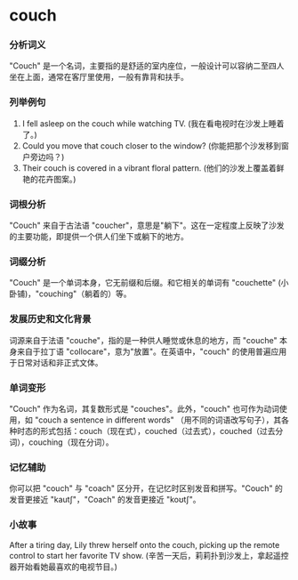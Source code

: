 # couch

### 分析词义

  

"Couch" 是一个名词，主要指的是舒适的室内座位，一般设计可以容纳二至四人坐在上面，通常在客厅里使用，一般有靠背和扶手。

  

### 列举例句

  

1.  I fell asleep on the couch while watching TV. (我在看电视时在沙发上睡着了。)
2.  Could you move that couch closer to the window? (你能把那个沙发移到窗户旁边吗？)
3.  Their couch is covered in a vibrant floral pattern. (他们的沙发上覆盖着鲜艳的花卉图案。)

  

### 词根分析

  

"Couch" 来自于古法语 "coucher"，意思是"躺下"。这在一定程度上反映了沙发的主要功能，即提供一个供人们坐下或躺下的地方。

  

### 词缀分析

  

"Couch" 是一个单词本身，它无前缀和后缀。和它相关的单词有 "couchette" (小卧铺)，"couching"（躺着的）等。

  

### 发展历史和文化背景

  

词源来自于法语 "couche"，指的是一种供人睡觉或休息的地方，而 "couche" 本身来自于拉丁语 "collocare"，意为"放置"。在英语中，"couch" 的使用普遍应用于日常对话和非正式文体。

  

### 单词变形

  

"Couch" 作为名词，其复数形式是 "couches"。此外，"couch" 也可作为动词使用，如 "couch a sentence in different words" （用不同的词语改写句子），其各种时态的形式包括：couch（现在式），couched（过去式），couched（过去分词），couching（现在分词）。

  

### 记忆辅助

  

你可以把 "couch" 与 "coach" 区分开，在记忆时区别发音和拼写。"Couch" 的发音更接近 "kautʃ"，"Coach" 的发音更接近 "koʊtʃ"。

  

### 小故事

  

After a tiring day, Lily threw herself onto the couch, picking up the remote control to start her favorite TV show. (辛苦一天后，莉莉扑到沙发上，拿起遥控器开始看她最喜欢的电视节目。)
